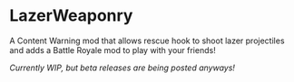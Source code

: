 # LazerWeaponry

A Content Warning mod that allows rescue hook to shoot lazer projectiles and adds a Battle Royale mod to play with your friends!

*Currently WIP, but beta releases are being posted anyways!*